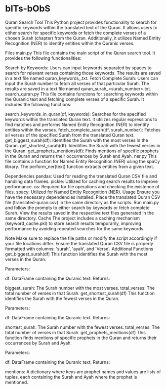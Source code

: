 # bITs-bObS
Quran Search Tool
This Python project provides functionality to search for specific keywords within the translated text of the Quran. It allows users to either search for specific keywords or fetch the complete verses of a chosen Surah (chapter) from the Quran. Additionally, it utilizes Named Entity Recognition (NER) to identify entities within the Quranic verses.

Files
main.py
This file contains the main script of the Quran search tool. It provides the following functionalities:

Search by Keywords: Users can input keywords separated by spaces to search for relevant verses containing those keywords. The results are saved in a text file named quran_keywords_<keywords>.txt.
Fetch Complete Surah: Users can input the Surah number to fetch all verses of that particular Surah. The results are saved in a text file named quran_surah_<surah_number>.txt.
search_quran.py
This file contains functions for searching keywords within the Quranic text and fetching complete verses of a specific Surah. It includes the following functions:

search_keywords_in_quran(df, keywords): Searches for the specified keywords within the translated Quran text. It utilizes regular expressions to find matches and performs Named Entity Recognition (NER) to identify entities within the verses.
fetch_complete_surah(df, surah_number): Fetches all verses of the specified Surah from the translated Quran text.
get_biggest_surah(df): Identifies the Surah with the most verses in the Quran.
get_shortest_surah(df): Identifies the Surah with the fewest verses in the Quran.
get_prophets_mentions(df): Finds mentions of specific prophets in the Quran and returns their occurrences by Surah and Ayah.
ner.py
This file contains a function for Named Entity Recognition (NER) using the spaCy library. The perform_ner(text) function extracts entities from a given text.

Dependencies
pandas: Used for reading the translated Quran CSV file and handling data frames.
pickle: Utilized for caching search results to improve performance.
os: Required for file operations and checking the existence of files.
spacy: Utilized for Named Entity Recognition (NER).
Usage
Ensure you have the necessary dependencies installed.
Place the translated Quran CSV file (translated-quran.csv) in the same directory as the scripts.
Run main.py and follow the prompts to either search by keywords or fetch complete Surah.
View the results saved in the respective text files generated in the same directory.
Cache
The project includes a caching mechanism (keyword_cache.pkl) to store search results temporarily, improving performance by avoiding repeated searches for the same keywords.

Note
Make sure to replace the file paths or modify the script accordingly if your file locations differ.
Ensure the translated Quran CSV file is properly formatted with columns: 'surah', 'ayah', and 'Verse'.
Additional Functions
get_biggest_surah(df)
This function identifies the Surah with the most verses in the Quran.

Parameters:

df: DataFrame containing the Quranic text.
Returns:

biggest_surah: The Surah number with the most verses.
total_verses: The total number of verses in that Surah.
get_shortest_surah(df)
This function identifies the Surah with the fewest verses in the Quran.

Parameters:

df: DataFrame containing the Quranic text.
Returns:

shortest_surah: The Surah number with the fewest verses.
total_verses: The total number of verses in that Surah.
get_prophets_mentions(df)
This function finds mentions of specific prophets in the Quran and returns their occurrences by Surah and Ayah.

Parameters:

df: DataFrame containing the Quranic text.
Returns:

mentions: A dictionary where keys are prophet names and values are lists of tuples, each containing the Surah and Ayah where the prophet is mentioned.
